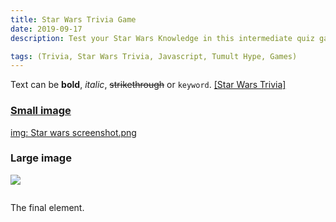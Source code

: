 ```yaml
---
title: Star Wars Trivia Game
date: 2019-09-17
description: Test your Star Wars Knowledge in this intermediate quiz game

tags: (Trivia, Star Wars Trivia, Javascript, Tumult Hype, Games)
---
```


Text can be **bold**, _italic_, ~~strikethrough~~ or `keyword`.
<a href = "https://ajsp.github.io/StarWarsTriviaGame/"> [Star Wars Trivia]


### Small image

[img: Star wars screenshot.png](https://assets-cdn.github.com/images/icons/emoji/octocat.png)

### Large image

![](https://guides.github.com/activities/hello-world/branching.png)



```

```
The final element.
```

